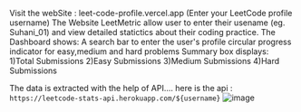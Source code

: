 Visit the webSite : leet-code-profile.vercel.app
(Enter your LeetCode profile username)
The Website LeetMetric allow user to enter their usename (eg. Suhani_01) and view detailed statictics about their coding practice. 
The Dashboard shows:
       A search bar to enter the user's profile
       circular progress indicator for easy,medium and hard problems
       Summary box displays:
              1)Total Submissions
              2)Easy Submissions
              3)Medium Submissions
              4)Hard Submissions


The data is extracted with the help of API.... here is the api : `https://leetcode-stats-api.herokuapp.com/${username}`
![image](https://github.com/user-attachments/assets/14a49a66-ad34-4abe-97fa-b4ae22afde3a)


